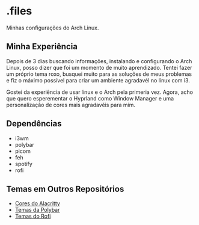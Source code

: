 # .files

Minhas configurações do Arch Linux.

## Minha Experiência

Depois de 3 dias buscando informações, instalando e configurando o Arch Linux, posso dizer que foi um momento de muito aprendizado. Tentei fazer um próprio tema roxo, busquei muito para as soluções de meus problemas e fiz o máximo possível para criar um ambiente agradavél no linux com i3.

Gostei da experiência de usar linux e o Arch pela primeria vez. Agora, acho que quero esperementar o Hyprland como Window Manager e uma personalização de cores mais agradavéis para mim.

## Dependências

- i3wm
- polybar
- picom
- feh
- spotify
- rofi

## Temas em Outros Repositórios

- [Cores do Alacritty](https://github.com/alacritty/alacritty-theme)
- [Temas da Polybar](https://github.com/adi1090x/polybar-themes)
- [Temas do Rofi](https://github.com/adi1090x/rofi)
